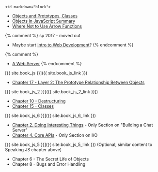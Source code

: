 	<td markdown="block">

* [Objects and Prototypes, Classes](slides/05/prototypes.html)
* [Objects in JavaScript Summary](slides/05/objects-review.html)
* [Where Not to Use Arrow Functions](slides/05/not-arrow.html)


{% comment %}
sp 2017 - moved out
* Maybe start [Intro to Web Development](slides/05/web.html)?
{% endcomment %}






{% comment %}
* [A Web Server](slides/05/server.html)
{% endcomment %}

</td>
	<td markdown="block">

[{{ site.book_js }}]({{ site.book_js_link }})

* [Chapter 17 -  Layer 2: The Prototype Relationship Between Objects](http://speakingjs.com/es5/ch17.html#prototype_relationship)

[{{ site.book_js_2 }}]({{ site.book_js_2_link }}])

* [Chapter 10 - Destructuring](http://exploringjs.com/es6/ch_destructuring.html)
* [Chapter 15 - Classes](http://exploringjs.com/es6/ch_classes.html)

[{{ site.book_js_6 }}]({{ site.book_js_6_link }})

* [Chapter 2. Doing Interesting Things](http://chimera.labs.oreilly.com/books/1234000001808/ch02.html) - Only Section on "Building a Chat Server"
* [Chapter 4. Core APIs](http://chimera.labs.oreilly.com/books/1234000001808/ch04.html#chap6_id35817215) - Only Section on I/O

[{{ site.book_js_5 }}]({{ site.book_js_5_link }}) (Optional, similar content to Speaking JS chapter above)

* Chapter 6 - The Secret Life of Objects
* Chapter 8 - Bugs and Error Handling 

</td>
	<td markdown="block">
</td>
